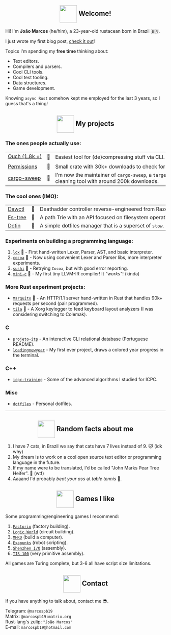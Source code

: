 <!--
  Images links:
    Godot Glasses:     https://i.imgur.com/i4aFkdF.png
    Godot Thinking:    https://i.imgur.com/ekBkvJA.png
    Godot Thumbs Up:   https://i.imgur.com/drB0jSb.png
    Godot Sunglasses:  https://i.imgur.com/Y65KVTs.png
    Godot Wink:        https://i.imgur.com/myYgqBu.png
-->

<!-- Welcome -->
<h2 align="center"><img align="center" src="https://i.imgur.com/drB0jSb.png" height="54px" />  Welcome!</h2>

Hi! I'm **João Marcos** (he/him), a 23-year-old rustacean born in Brazil 🇧🇷.

I just wrote my first blog post, [check it out](http://marcos.unsafe.rs/)!

Topics I'm spending my **free time** thinking about:

- Text editors.
- Compilers and parsers.
- Cool CLI tools.
- Cool test tooling.
- Data structures.
- Game development.

Knowing `async Rust` somehow kept me employed for the last 3 years, so I guess that's a thing!

<!-- Projects -->

<h2 align="center"><img align="center" src="https://i.imgur.com/ekBkvJA.png" height="54px" />  My projects</h2>

### The ones people actually use:

<table style="max-width: 100%; white-space: nowrap;">
  <tr>
    <td><a href="https://github.com/ouch-org/ouch">Ouch (1.8k ⭐️)</a></td>
    <td>🦀</td>
    <td>
      Easiest tool for (de)compressing stuff via CLI. Shipped to Arch, Manjaro, and more.
    </td>
  </tr>
  <tr>
    <td><a href="https://github.com/marcospb19/permissions">Permissions</a></td>
    <td>🦀</td>
    <td>
       Small crate with 30k+ downloads to check for file permissions.
    </td>
  </tr>
  <tr>
    <td><a href="https://github.com/holmgr/cargo-sweep">cargo-sweep</a></td>
    <td>🦀</td>
    <td>
      I'm now the maintainer of <code>cargo-sweep</code>, a <code>target/</code> cleaning tool with around 200k downloads.
    </td>
  </tr>
</table>

### The cool ones (IMO):

<table style="max-width: 100%; white-space: nowrap;">
  <tr>
    <td><a href="https://github.com/marcospb19/dawctl">Dawctl</a></td>
    <td>🦀</td>
    <td>
       Deathadder controller reverse-engineered from Razer's proprietary and <b>closed-source</b> software.
    </td>
  </tr>
  <tr>
    <td><a href="https://github.com/marcospb19/fs-tree">Fs-tree</a></td>
    <td>🦀</td>
    <td>
       A path Trie with an API focused on filesystem operations.
    </td>
  </tr>
  <tr>
    <td><a href="https://github.com/marcospb19/dotin">Dotin</a></td>
    <td>🦀</td>
    <td>
       A simple dotfiles manager that is a superset of <code>stow</code>.
    </td>
  </tr>
</table>

### Experiments on building a programming language:

1. [`lox`] 🦀 - First hand-written Lexer, Parser, AST, and basic interpreter.
2. [`cocoa`] 🦀 - Now using convenient Lexer and Parser libs, more interpreter experiments.
3. [`sushi`] 🦀 - Retrying `Cocoa`, but with good error reporting.
4. [`mini-c`] 🦀 - My first tiny LLVM-IR compiler! It _"works"_! (kinda)

### More Rust experiment projects:

- [`Marquito`] 🦀 - An HTTP/1.1 server hand-written in Rust that handles 90k+ requests per second (pair programmed).
- [`tila`] 🦀 - A Xorg keylogger to feed keyboard layout analyzers (I was considering switching to Colemak).

### C
- [`projeto-itp`] - An interactive CLI relational database (Portuguese README).
- [`loadingnewyear`] - My first ever project, draws a colored year progress in the terminal.

### C++
- [`icpc-training`] - Some of the advanced algorithms I studied for ICPC.

### Misc
- [`dotfiles`] - Personal dotfiles.

[`fs-tree`]: https://github.com/marcospb19/fs-tree
[`dotao`]: https://github.com/marcospb19/dotao
[`tila`]: https://github.com/marcospb19/tila
[`lox`]: https://github.com/marcospb19/lox
[`cocoa`]: https://github.com/marcospb19/cocoa
[`sushi`]: https://github.com/marcospb19/sushi
[`mini-c`]: https://github.com/marcospb19/mini-c
[`icpc-training`]: https://github.com/marcospb19/icpc-training
[`loadingnewyear`]: https://github.com/marcospb19/loadingnewyear
[`projeto-itp`]: https://github.com/marcospb19/projeto-itp
[`dotfiles`]: https://github.com/marcospb19/dotfiles
[`Marquito`]: https://github.com/saiintbrisson/marquito

---

<!-- Random facts about me -->
<h2 align="center"><img align="center" src="https://i.imgur.com/myYgqBu.png" height="54px" />  Random facts about me</h2>

1. I have 7 cats, in Brazil we say that cats have 7 lives instead of 9. 🐱 (idk why)
2. My dream is to work on a cool open source text editor or programming language in the future.
3. If my name were to be translated, I'd be called "John Marks Pear Tree Heifer". 🧐 (wtf)
4. Aaaand I'd probably _beat your ass_ at _table tennis_ 🏓.

<!-- Programming games I like -->
<h2 align="center"><img align="center" src="https://i.imgur.com/Y65KVTs.png" height="54px" />  Games I like</h2>

Some programming/engineering games I recommend:

1. [`Factorio`](https://store.steampowered.com/app/427520/Factorio/) (factory building).
2. [`Logic World`](https://store.steampowered.com/app/1054340/Logic_World/) (circuit building).
3. [`MHRD`](https://store.steampowered.com/app/576030/MHRD/) (build a computer).
4. [`Exapunks`](https://store.steampowered.com/app/716490/EXAPUNKS/) (robot scripting).
5. [`Shenzhen I/O`](https://store.steampowered.com/app/504210/SHENZHEN_IO/) (assembly).
6. [`TIS-100`](https://store.steampowered.com/app/370360/TIS100/) (very primitive assembly).

All games are Turing complete, but 3-6 all have script size limitations.

<!-- Contact -->
<h2 align="center"><img align="center" src="https://i.imgur.com/i4aFkdF.png" height="54px" />  Contact</h2>

If you have anything to talk about, contact me 😎.

Telegram: `@marcospb19` \
Matrix: `@marcospb19:matrix.org` \
Rust-lang's zulip: `"João Marcos"` \
E-mail: `marcospb19@hotmail.com`
